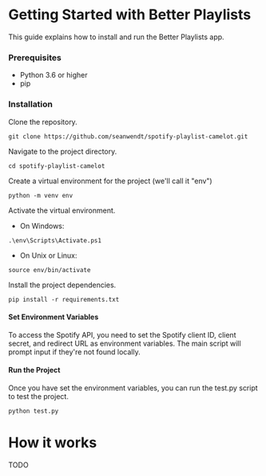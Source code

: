 # Getting Started with Better Playlists
This guide explains how to install and run the Better Playlists app.

### Prerequisites
- Python 3.6 or higher
- pip

### Installation
Clone the repository.
```
git clone https://github.com/seanwendt/spotify-playlist-camelot.git
```
Navigate to the project directory.
```
cd spotify-playlist-camelot
```
Create a virtual environment for the project (we'll call it "env")
```
python -m venv env
```
Activate the virtual environment.
  - On Windows:
```
.\env\Scripts\Activate.ps1
```
  - On Unix or Linux:
```
source env/bin/activate
```
Install the project dependencies.
```
pip install -r requirements.txt
```

#### Set Environment Variables
To access the Spotify API, you need to set the Spotify client ID, client secret, and redirect URL as environment variables. The main script will prompt input if they're not found locally.


#### Run the Project
Once you have set the environment variables, you can run the test.py script to test the project.
```
python test.py
```

# How it works
TODO
